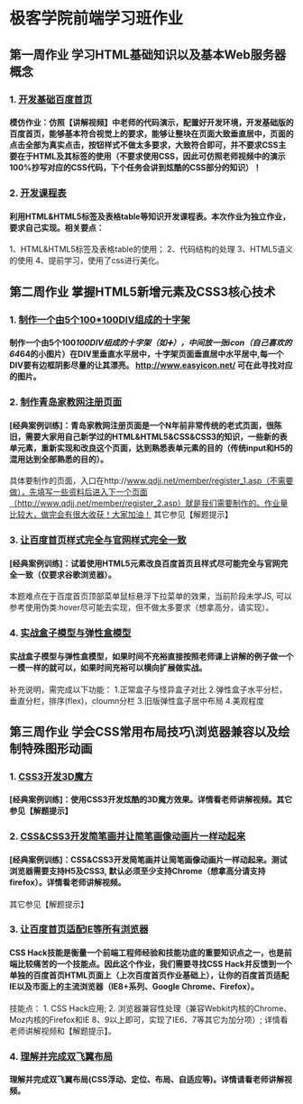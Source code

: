 # 极客学院前端学习班作业

## 第一周作业 学习HTML基础知识以及基本Web服务器概念

###  1. [开发基础百度首页](http://jiuye.jikexueyuan.com/task/174-1)

#### 模仿作业：仿照【讲解视频】中老师的代码演示，配置好开发环境，开发基础版的百度首页，能够基本符合视觉上的要求，能够让整块在页面大致垂直居中，页面的点击全部为真实点击，按钮样式不做太多要求，大致符合即可，并不要求CSS主要在于HTML及其标签的使用（不要求使用CSS，因此可仿照老师视频中的演示100%抄写对应的CSS代码，下个任务会讲到炫酷的CSS部分的知识）！

###  2. [开发课程表](http://jiuye.jikexueyuan.com/task/174-1)

#### 利用HTML&HTML5标签及表格table等知识开发课程表。本次作业为独立作业，要求自己实现。相关要点：
1、HTML&HTML5标签及表格table的使用；
2、代码结构的处理
3、HTML5语义的使用
4、提前学习，使用了css进行美化。
## 第二周作业 掌握HTML5新增元素及CSS3核心技术
###  1. [制作一个由5个100*100DIV组成的十字架](http://jiuye.jikexueyuan.com/task/174-2)

#### 制作一个由5个100*100DIV组成的十字架（如➕），中间放一张icon（自己喜欢的64*64的小图片）在DIV里垂直水平居中，十字架页面垂直居中水平居中,每一个DIV要有边框阴影尽量的让其漂亮。 http://www.easyicon.net/ 可在此寻找对应的图片。

###  2. [制作青岛家教网注册页面](http://jiuye.jikexueyuan.com/task/174-2)

#### [经典案例训练]：青岛家教网注册页面是一个N年前非常传统的老式页面，很陈旧，需要大家用自己新学过的HTML&HTML5&CSS&CSS3的知识，一些新的表单元素，重新实现和改良这个页面，达到熟悉表单元素的目的（传统input和H5的混用达到全部熟悉的目的）。
具体要制作的页面，入口在http://www.qdjj.net/member/register_1.asp（不需要做），先填写一些资料后进入下一个页面（http://www.qdjj.net/member/register_2.asp）就是我们需要制作的。作业量比较大，做完会有很大收获！大家加油！
其它参见【解题提示】
###  3. [让百度首页样式完全与官网样式完全一致](http://jiuye.jikexueyuan.com/task/174-2)

#### [经典案例训练]：试着使用HTML5元素改良百度首页且样式尽可能完全与官网完全一致（仅要求谷歌浏览器）。
本题难点在于百度首页顶部菜单鼠标悬浮下拉菜单的效果，当前阶段未学JS, 可以参考使用伪类:hover尽可能去实现，但不做太多要求（想拿高分，请实现）。

###  4. [实战盒子模型与弹性盒模型](http://jiuye.jikexueyuan.com/task/174-2)

#### 实战盒子模型与弹性盒模型，如果时间不充裕直接按照老师课上讲解的例子做一个一模一样的就可以，如果时间充裕可以横向扩展做实战。
补充说明，需完成以下功能：
1.正常盒子与怪异盒子对比
2.弹性盒子水平分栏，垂直分栏，排序(flex)，cloumn分栏
3.旧版弹性盒子居中布局
4.美观程度
## 第三周作业 学会CSS常用布局技巧\浏览器兼容以及绘制特殊图形动画
###  1. [CSS3开发3D魔方](http://jiuye.jikexueyuan.com/task/174-3)

#### [经典案例训练]：使用CSS3开发炫酷的3D魔方效果。详情看老师讲解视频。其它参见【解题提示】

###  2. [CSS&CSS3开发简笔画并让简笔画像动画片一样动起来](http://jiuye.jikexueyuan.com/task/174-3)

#### [经典案例训练]：CSS&CSS3开发简笔画并让简笔画像动画片一样动起来。测试浏览器需要支持H5及CSS3, 默认必须至少支持Chrome（想拿高分请支持firefox）。详情看老师讲解视频。
其它参见【解题提示】
###  3. [让百度首页适配IE等所有浏览器](http://jiuye.jikexueyuan.com/task/174-3)

#### CSS Hack技能是衡量一个前端工程师经验和技能功底的重要知识点之一，也是前端比较痛苦的一个技能点。因此这个作业，我们需要寻找CSS Hack并反馈到一个单独的百度首页HTML页面上（上次百度首页作业基础上），让你的百度首页适配IE以及市面上的主流浏览器（IE8+系列、Google Chrome、Firefox）。
技能点： 1. CSS Hack应用; 2. 浏览器兼容性处理（兼容Webkit内核的Chrome、Moz内核的Firefox和IE 8、9以上即可，实现了IE6、7等其它为加分项）; 
详情看老师讲解视频和【解题提示】。

###  4. [理解并完成双飞翼布局](http://jiuye.jikexueyuan.com/task/174-3)

#### 理解并完成双飞翼布局(CSS浮动、定位、布局、自适应等)。详情请看老师讲解视频。
